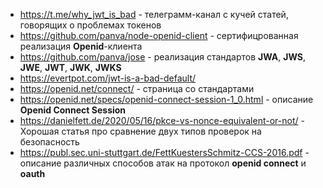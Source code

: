 * https://t.me/why_jwt_is_bad - телеграмм-канал с кучей статей, говорящих о проблемах токенов
* https://github.com/panva/node-openid-client - сертифицрованная реализация **Openid**-клиента
* https://github.com/panva/jose - реализация стандартов **JWA**, **JWS**, **JWE**, **JWT**, **JWK**, **JWKS**
* https://evertpot.com/jwt-is-a-bad-default/
* https://openid.net/connect/ - страница со стандартами
* https://openid.net/specs/openid-connect-session-1_0.html - описание **Openid Connect Session**
* https://danielfett.de/2020/05/16/pkce-vs-nonce-equivalent-or-not/ - Хорошая статья про сравнение двух типов проверок на безопасность 
* https://publ.sec.uni-stuttgart.de/FettKuestersSchmitz-CCS-2016.pdf - описание различных способов атак на протокол **openid connect** и **oauth**
